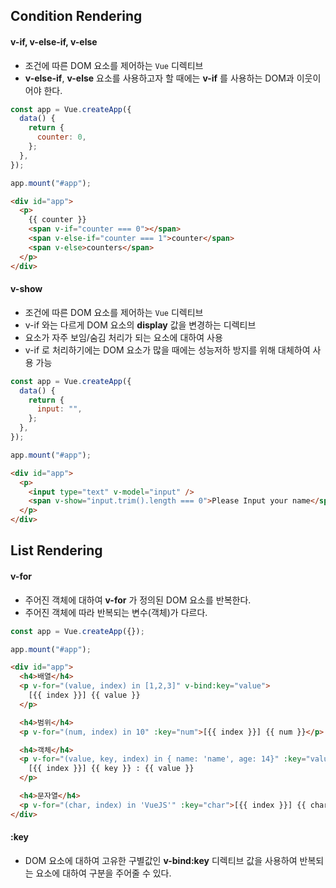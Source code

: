## Condition Rendering

#### v-if, v-else-if, v-else

- 조건에 따른 DOM 요소를 제어하는 `Vue` 디렉티브
- **v-else-if**, **v-else** 요소를 사용하고자 할 때에는 **v-if** 를 사용하는 DOM과 이웃이어야 한다.

```javascript
const app = Vue.createApp({
  data() {
    return {
      counter: 0,
    };
  },
});

app.mount("#app");
```

```html
<div id="app">
  <p>
    {{ counter }}
    <span v-if="counter === 0"></span>
    <span v-else-if="counter === 1">counter</span>
    <span v-else>counters</span>
  </p>
</div>
```

#### v-show

- 조건에 따른 DOM 요소를 제어하는 `Vue` 디렉티브
- v-if 와는 다르게 DOM 요소의 **display** 값을 변경하는 디렉티브
- 요소가 자주 보임/숨김 처리가 되는 요소에 대하여 사용
- v-if 로 처리하기에는 DOM 요소가 많을 때에는 성능저하 방지를 위해 대체하여 사용 가능

```javascript
const app = Vue.createApp({
  data() {
    return {
      input: "",
    };
  },
});

app.mount("#app");
```

```html
<div id="app">
  <p>
    <input type="text" v-model="input" />
    <span v-show="input.trim().length === 0">Please Input your name</span>
  </p>
</div>
```

## List Rendering

#### v-for

- 주어진 객체에 대하여 **v-for** 가 정의된 DOM 요소를 반복한다.
- 주어진 객체에 따라 반복되는 변수(객체)가 다르다.

```javascript
const app = Vue.createApp({});

app.mount("#app");
```

```html
<div id="app">
  <h4>배열</h4>
  <p v-for="(value, index) in [1,2,3]" v-bind:key="value">
    [{{ index }}] {{ value }}
  </p>

  <h4>범위</h4>
  <p v-for="(num, index) in 10" :key="num">[{{ index }}] {{ num }}</p>

  <h4>객체</h4>
  <p v-for="(value, key, index) in { name: 'name', age: 14}" :key="value">
    [{{ index }}] {{ key }} : {{ value }}
  </p>

  <h4>문자열</h4>
  <p v-for="(char, index) in 'VueJS'" :key="char">[{{ index }}] {{ char }}</p>
</div>
```

#### :key

- DOM 요소에 대하여 고유한 구별값인 **v-bind:key** 디렉티브 값을 사용하여 반복되는 요소에 대하여 구분을 주어줄 수 있다.
